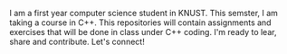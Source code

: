 I am a first year computer science student in KNUST.
This semster, I am taking a course in C++.
This repositories will contain assignments and exercises that will be done in class under C++ coding.
I'm ready to lear, share and contribute. 
Let's connect!
